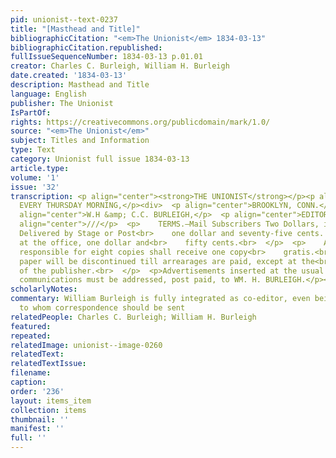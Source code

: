 ```yaml
---
pid: unionist--text-0237
title: "[Masthead and Title]"
bibliographicCitation: "<em>The Unionist</em> 1834-03-13"
bibliographicCitation.republished: 
fullIssueSequenceNumber: 1834-03-13 p.01.01
creator: Charles C. Burleigh, William H. Burleigh
date.created: '1834-03-13'
description: Masthead and Title
language: English
publisher: The Unionist
IsPartOf: 
rights: https://creativecommons.org/publicdomain/mark/1.0/
source: "<em>The Unionist</em>"
subject: Titles and Information
type: Text
category: Unionist full issue 1834-03-13
article.type: 
volume: '1'
issue: '32'
transcription: <p align="center"><strong>THE UNIONIST</strong></p><p align="center">PUBLISHED
  EVERY THURSDAY MORNING,</p><div>  <p align="center">BROOKLYN, CONN.</p>  <p align="center">///</p>  <p
  align="center">W.H &amp; C.C. BURLEIGH,</p>  <p align="center">EDITORS.</p>  <p
  align="center">///</p>  <p>    TERMS.—Mail Subscribers Two Dollars, in advance.
  Delivered by Stage or Post<br>    one dollar and seventy-five cents. Those taken
  at the office, one dollar and<br>    fifty cents.<br>  </p>  <p>    Any person becoming
  responsible for eight copies shall receive one copy<br>    gratis.<br>  </p>  <p>    No
  paper will be discontinued till arrearages are paid, except at the<br>    discretion
  of the publisher.<br>  </p>  <p>Advertisements inserted at the usual prices.</p>  <p>All
  communications must be addressed, post paid, to WM. H. BURLEIGH.</p></div><p></p>
scholarlyNotes: 
commentary: William Burleigh is fully integrated as co-editor, even being the person
  to whom correspondence should be sent
relatedPeople: Charles C. Burleigh; William H. Burleigh
featured: 
repeated: 
relatedImage: unionist--image-0260
relatedText: 
relatedTextIssue: 
filename: 
caption: 
order: '236'
layout: items_item
collection: items
thumbnail: ''
manifest: ''
full: ''
---
```

